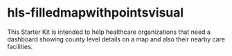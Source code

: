 # hls-filledmapwithpointsvisual
This Starter Kit is intended to help healthcare organizations that need a dashboard showing county level details on a map and also their nearby care facilities.
